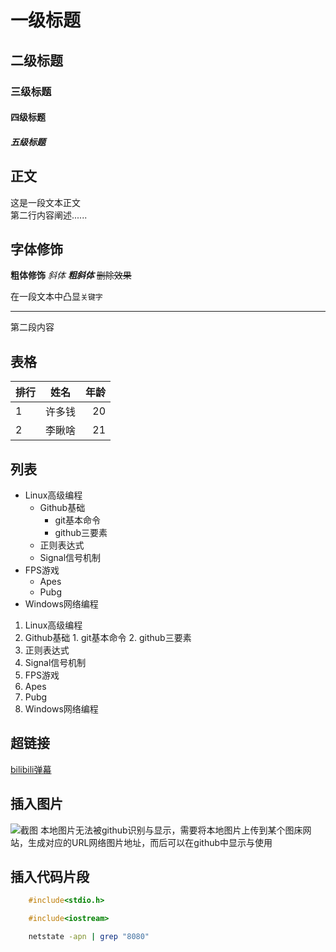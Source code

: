 



# 一级标题
## 二级标题
### 三级标题
#### 四级标题
##### 五级标题


## 正文
   这是一段文本正文<br>
第二行内容阐述......<br>

## 字体修饰

**粗体修饰**
*斜体*
***粗斜体***
~~删除效果~~

在一段文本中凸显`关键字`

-----------------------------

第二段内容

## 表格
|排行|姓名|年龄|
--|:--:|--:
|1|许多钱|20|
|2|李瞅啥|21|

## 列表
* Linux高级编程
  * Github基础
    * git基本命令
    * github三要素
  * 正则表达式
  * Signal信号机制
* FPS游戏
  * Apes
  * Pubg
* Windows网络编程

1. Linux高级编程
  1. Github基础
    1. git基本命令
    2. github三要素
  2. 正则表达式
  3. Signal信号机制
2. FPS游戏
  1. Apes
  2. Pubg
3. Windows网络编程

## 超链接
[bilibili弹幕](https://www.bilibili.com "点击进入")

## 插入图片
![截图](C://Users//许佳楸//Desktop//11.jpj "点击打开")
	本地图片无法被github识别与显示，需要将本地图片上传到某个图床网站，生成对应的URL网络图片地址，而后可以在github中显示与使用

## 插入代码片段

```C
	#include<stdio.h>
```
```cpp
	#include<iostream>
```
```bash
	netstate -apn | grep "8080"
```





